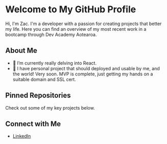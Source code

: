 # Welcome to My GitHub Profile

Hi, I'm Zac. I'm a developer with a passion for creating projects that better my life. Here you can find an overview of my most recent work in a bootcamp through Dev Academy Aotearoa.

## About Me

- 🌱 I’m currently really delving into React.
- 🤔 I have personal project that should deployed and usable by me, and the world! Very soon. MVP is complete, just getting my hands on a suitable domain and SSL cert.

## Pinned Repositories
Check out some of my key projects below.

## Connect with Me
- [LinkedIn](https://www.linkedin.com/in/zachary-hayward-1316a4317/)

<!--
**zachary-hayward/zachary-hayward** is a ✨ _special_ ✨ repository because its `README.md` (this file) appears on your GitHub profile.

Here are some ideas to get you started:

- 🔭 I’m currently working on ...
- 🌱 I’m currently learning ...
- 👯 I’m looking to collaborate on ...
- 🤔 I’m looking for help with ...
- 💬 Ask me about ...
- 📫 How to reach me: ...
- 😄 Pronouns: ...
- ⚡ Fun fact: ...
-->
